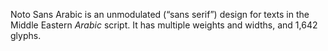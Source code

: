 Noto Sans Arabic is an unmodulated (“sans serif”) design for texts in the Middle Eastern _Arabic_ script. It has multiple weights and widths, and 1,642 glyphs.